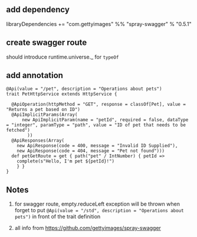 ## add dependency
libraryDependencies += "com.gettyimages" %% "spray-swagger" % "0.5.1"

## create swagger route
should introduce runtime.universe._ for `typeOf`

## add annotation
```
@Api(value = "/pet", description = "Operations about pets")
trait PetHttpService extends HttpService {

  @ApiOperation(httpMethod = "GET", response = classOf[Pet], value = "Returns a pet based on ID")
  @ApiImplicitParams(Array(
      new ApiImplicitParam(name = "petId", required = false, dataType = "integer", paramType = "path", value = "ID of pet that needs to be fetched")
        ))
  @ApiResponses(Array(
    new ApiResponse(code = 400, message = "Invalid ID Supplied"),
    new ApiResponse(code = 404, message = "Pet not found")))
  def petGetRoute = get { path("pet" / IntNumber) { petId =>
    complete(s"Hello, I'm pet ${petId}!")
    } }
}
```

## Notes
1. for swagger route, empty.reduceLeft exception will be thrown when forget to put
```@Api(value = "/std", description = "Operations about pets")```
in front of the trait definition

2. all info from https://github.com/gettyimages/spray-swagger
